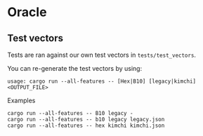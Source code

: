 # Oracle

## Test vectors

Tests are ran against our own test vectors in `tests/test_vectors`.

You can re-generate the test vectors by using:

```text
usage: cargo run --all-features -- [Hex|B10] [legacy|kimchi] <OUTPUT_FILE>
```

Examples

```text
cargo run --all-features -- B10 legacy -
cargo run --all-features -- b10 legacy legacy.json
cargo run --all-features -- hex kimchi kimchi.json
```
